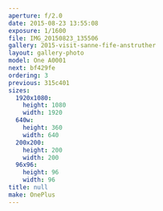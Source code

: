```yaml
---
aperture: f/2.0
date: 2015-08-23 13:55:08
exposure: 1/1600
file: IMG_20150823_135506
gallery: 2015-visit-sanne-fife-anstruther
layout: gallery-photo
model: One A0001
next: bf429fe
ordering: 3
previous: 315c401
sizes:
  1920x1080:
    height: 1080
    width: 1920
  640w:
    height: 360
    width: 640
  200x200:
    height: 200
    width: 200
  96x96:
    height: 96
    width: 96
title: null
make: OnePlus
---
```

